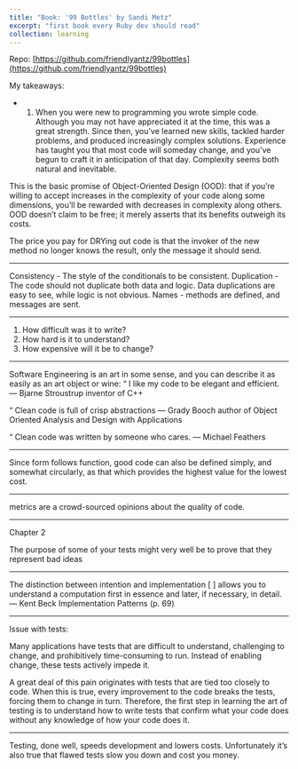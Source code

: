 ```yaml
---
title: "Book: '99 Bottles' by Sandi Metz"
excerpt: "first book every Ruby dev should read"
collection: learning
---
```


Repo: [https://github.com/friendlyantz/99bottles](https://github.com/friendlyantz/99bottles)

My takeaways:

- 1. When you were new to programming you wrote simple code. Although you may not have appreciated it at the time, this was a great strength. Since then, you’ve learned new skills, tackled harder problems, and produced increasingly complex solutions. Experience has taught you that most code will someday change, and you’ve begun to craft it in anticipation of that day. Complexity seems both natural and inevitable.

This is the basic promise of Object-Oriented Design (OOD): that if you’re willing to accept increases in the complexity of your code along some dimensions, you’ll be rewarded with decreases in complexity along others. OOD doesn’t claim to be free; it merely asserts that its benefits outweigh its costs.

The price you pay for DRYing out code is that the invoker of the new method no longer knows the result, only the message it should send.

---

Consistency - The style of the conditionals to be consistent. 
Duplication - The code should not duplicate both data and logic. Data duplications are easy to see, while logic is not obvious.
Names -  methods are defined, and messages are sent.

---

1. How difficult was it to write?
2. How hard is it to understand?
3. How expensive will it be to change?

---

Software Engineering is an art in some sense, and you can describe it as easily
as an art object or wine:
“ I like my code to be elegant and efficient. — Bjarne Stroustrup
inventor of C++

“ Clean code is full of crisp abstractions
— Grady Booch
author of Object Oriented Analysis and Design with Applications

“ Clean code was written by someone who cares.
— Michael Feathers

---

Since form follows function, good code can also be defined simply, and somewhat circularly, as that which provides the highest value for the lowest cost.

---

metrics are a crowd-sourced opinions about the quality of code.

---
Chapter 2

The purpose of some of your tests might very well be to prove that they represent bad ideas

---

The distinction between intention and implementation [ ] allows you to understand a computation first in essence and later, if necessary, in detail.
— Kent Beck Implementation Patterns (p. 69)

---

Issue with tests:

Many applications have tests that are difficult to understand, challenging to change, and prohibitively time-consuming to run. Instead of enabling change, these tests actively impede it.


A great deal of this pain originates with tests that are tied too closely to code. When this is true, every improvement to the code breaks the tests, forcing them to change in turn. Therefore, the first step in learning the art of testing is to understand how to write tests that confirm what your code does without any knowledge of how your code does it.

---

Testing, done well, speeds development and lowers costs. Unfortunately it’s also true that flawed tests slow you down and cost you money.

